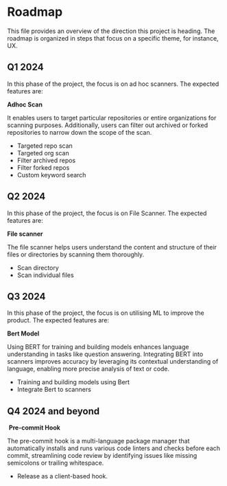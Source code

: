 # Roadmap

This file provides an overview of the direction this project is heading. The roadmap is organized in steps that focus on a specific theme, for instance, UX.

## Q1 2024

In this phase of the project, the focus is on ad hoc scanners. The expected features are:

**Adhoc Scan​**

It enables users to target particular repositories or entire organizations for scanning purposes. Additionally, users can filter out archived or forked repositories to narrow down the scope of the scan. 

- Targeted repo scan​
- Targeted org scan​
- Filter archived repos​
- Filter forked repos​
- Custom keyword search​

## Q2 2024

In this phase of the project, the focus is on File Scanner. 
The expected features are:


**File scanner​**

The file scanner helps users understand the content and structure of their files or directories by scanning them thoroughly.
- Scan directory​
- Scan individual files



## Q3 2024

In this phase of the project, the focus is on utilising ML to improve the product. 
The expected features are:


**Bert Model ​**

Using BERT for training and building models enhances language understanding in tasks like question answering. Integrating BERT into scanners improves accuracy by leveraging its contextual understanding of language, enabling more precise analysis of text or code.

- Training and  building models using Bert​
- Integrate Bert to scanners​



## Q4 2024 and beyond
​
**Pre-commit Hook​**

The pre-commit hook is a multi-language package manager that automatically installs and runs various code linters and checks before each commit, streamlining code review by identifying issues like missing semicolons or trailing whitespace.
- Release as a client-based hook.​
